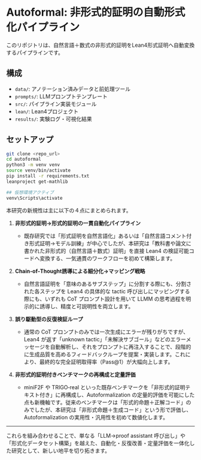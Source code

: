 # Autoformal: 非形式的証明の自動形式化パイプライン

このリポジトリは、自然言語＋数式の非形式的証明をLean4形式証明へ自動変換するパイプラインです。

## 構成
- `data/`: アノテーション済みデータと前処理ツール
- `prompts/`: LLMプロンプトテンプレート
- `src/`: パイプライン実装モジュール
- `lean/`: Lean4プロジェクト
- `results/`: 実験ログ・可視化結果

## セットアップ
```bash
git clone <repo_url>
cd autoformal
python3 -m venv venv
source venv/bin/activate
pip install -r requirements.txt
leanproject get-mathlib

## 仮想環境アクティブ
venv\Scripts\activate
```

本研究の新規性は主に以下の４点にまとめられます。

1. **非形式的証明→形式的証明の一貫自動化パイプライン**  
   - 既存研究では「形式証明を自然言語化」あるいは「自然言語コメント付き形式証明→モデル訓練」が中心でしたが、本研究は「教科書や論文に書かれた非形式的（自然言語＋数式）証明」を直接 Lean4 の検証可能コードへ変換する、一気通貫のワークフローを初めて構築します。

2. **Chain‑of‑Thought誘導による細分化→マッピング戦略**  
   - 自然言語証明を「意味のあるサブステップ」に分割する際にも、分割された各ステップを Lean4 の具体的な tactic 呼び出しにマッピングする際にも、いずれも CoT プロンプト設計を用いて LLMM の思考過程を明示的に誘導し、精度と可説明性を両立します。

3. **誤り駆動型の反復検証ループ**  
   - 通常の CoT プロンプトのみでは一次生成にエラーが残りがちですが、Lean4 が返す「unknown tactic」「未解決サブゴール」などのエラーメッセージを自動解析し、それをプロンプトに再注入することで、段階的に生成品質を高めるフィードバックループを提案・実装します。これにより、最終的な完全証明取得率（Pass@1）が大幅向上します。

4. **非形式的証明付きベンチマークの再構成と定量評価**  
   - miniF2F や TRIGO‑real といった既存ベンチマークを「非形式的証明テキスト付き」に再構成し、Autoformalization の定量的評価を可能にした点も新機軸です。従来のベンチマークは「形式的命題＋正解コード」のみでしたが、本研究は「非形式命題＋生成コード」という形で評価し、Autoformalization の実用性・汎用性を初めて数値化します。

---

これらを組み合わせることで、単なる「LLM→proof assistant 呼び出し」や「形式化データセット構築」を越えた、自動化・反復改善・定量評価を一体化した研究として、新しい地平を切り拓きます。
